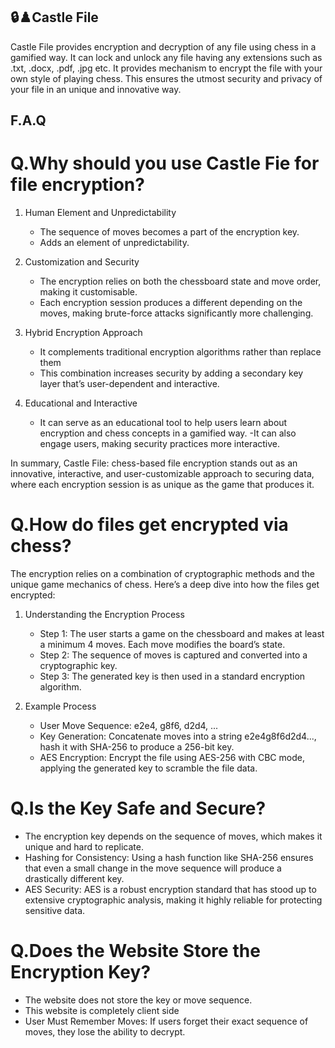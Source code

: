 ## 🔒♟️Castle File
Castle File provides encryption and decryption of any file using chess in a gamified way. It can lock and unlock any file having any extensions such as .txt, .docx, .pdf, .jpg etc. It provides mechanism to encrypt the file with your own style of playing chess. This ensures the utmost security and privacy of your file in an unique and innovative way.

## F.A.Q

# Q.Why should you use Castle Fie for file encryption?

1. Human Element and Unpredictability
	- The sequence of moves becomes a part of the encryption key.
	- Adds an element of unpredictability.

2. Customization and Security
	- The encryption relies on both the chessboard state and move order, making it customisable.
	- Each encryption session produces a different depending on the moves, making brute-force attacks significantly more challenging.

3. Hybrid Encryption Approach
	- It complements traditional encryption algorithms rather than replace them
	- This combination increases security by adding a secondary key layer that’s user-dependent and interactive.

4. Educational and Interactive
	- It can serve as an educational tool to help users learn about encryption and chess concepts in a gamified way. 
	-It can also engage users, making security practices more interactive.

In summary, Castle File: chess-based file encryption stands out as an innovative, interactive, and user-customizable approach to securing data, where each encryption session is as unique as the game that produces it.

# Q.How do files get encrypted via chess?

The encryption relies on a combination of cryptographic methods and the unique game mechanics of chess. Here’s a deep dive into how the files get encrypted:

1. Understanding the Encryption Process
	- Step 1: The user starts a game on the chessboard and makes at least a minimum 4 moves. Each move modifies the board’s state.
	- Step 2: The sequence of moves is captured and converted into a cryptographic key.
	- Step 3: The generated key is then used in a standard encryption algorithm.

2. Example Process
	- User Move Sequence: e2e4, g8f6, d2d4, ...
	- Key Generation: Concatenate moves into a string e2e4g8f6d2d4..., hash it with SHA-256 to produce a 256-bit key.
	- AES Encryption: Encrypt the file using AES-256 with CBC mode, applying the generated key to scramble the file data.

# Q.Is the Key Safe and Secure? 

- The encryption key depends on the sequence of moves, which makes it unique and hard to replicate.
- Hashing for Consistency: Using a hash function like SHA-256 ensures that even a small change in the move sequence will produce a drastically different key.
- AES Security: AES is a robust encryption standard that has stood up to extensive cryptographic analysis, making it highly reliable for protecting sensitive data.

# Q.Does the Website Store the Encryption Key? 

- The website does not store the key or move sequence.
- This website is completely client side
- User Must Remember Moves: If users forget their exact sequence of moves, they lose the ability to decrypt.
